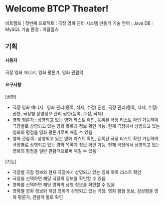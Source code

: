# Welcome BTCP Theater!
비트캠프 | 첫번째 프로젝트 : 극장 영화 관리 시스템 만들기 
기술 언어 : Java
DB : MySQL
기술 환경 : 이클립스

## 기획
#### 사용자 
극장 영화 매니저, 영화 평론가, 영화 관람객
#### 요구사항
[권한]
- 극장 영화 매니저 : 영화 관리(등록, 삭제, 수정) 권한, 극장 관리(등록, 삭제, 수정) 권한, 극장별 상영정보 관리 권한(등록, 수정, 삭제)
- 영화 평론가 : 상영되고 있는 영화 리스트 확인, 등록된 극장 리스트 확인 가능하며 극장별로 상영되고 있는 영화 목록과 정보 확인 가능. 현재 극장에서 상영되고 있는 영화의 평점을 영화 평론가로써 매길 수 있음
- 영화 관람객 : 상영되고 있는 영화 리스트 확인, 등록된 극장 리스트 확인 가능하며 극장별로 상영되고 있는 영화 목록과 정보 확인 가능. 현재 극장에서 상영되고 있는 영화의 평점을 일반 관람객으로써 매길 수 있음

[기능]
- 극장별 극장 정보와 현재 극장에서 상영되고 있는 영화 목록 리스트 확인 
- 극장을 선택하면 해당 극장의 정보를 확인할 수 있음
- 영화를 선택하면 해당 영화의 상영 정보를 확인할 수 있음
- 영화별 영화 정보와 해당 영화가 상영되고 있는 극장, 영화 평점 정보, 감상평을 영화 평론가, 관람객 별로 확인

